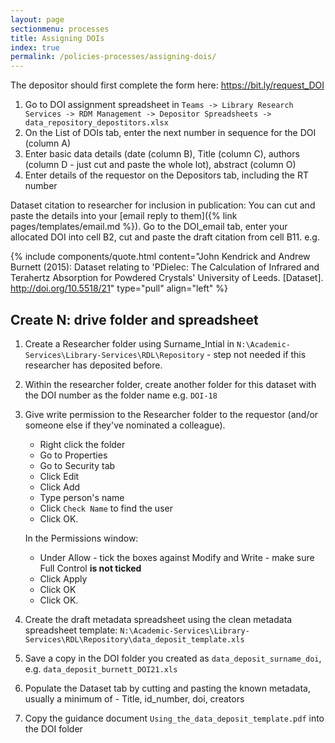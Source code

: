 ```yaml
---
layout: page
sectionmenu: processes
title: Assigning DOIs
index: true
permalink: /policies-processes/assigning-dois/
---
```


The depositor should first complete the form here: <https://bit.ly/request_DOI>

1. Go to DOI assignment spreadsheet in `Teams -> Library Research Services -> RDM Management -> Depositor Spreadsheets -> data_repository_depostitors.xlsx` 
2. On the List of DOIs tab, enter the next number in sequence for the DOI (column A)
3. Enter basic data details (date (column B), Title (column C), authors (column D - just cut and paste the whole lot), abstract (column O) 
4. Enter details of the requestor on the Depositors tab, including the RT number 

Dataset citation to researcher for inclusion in publication: You can cut and paste the details into your [email reply to them]({% link pages/templates/email.md %}). Go to the DOI_email tab, enter your allocated DOI into cell B2, cut and paste the draft citation from cell B11. e.g.  

{% include components/quote.html content="John Kendrick and Andrew Burnett (2015): Dataset relating to 'PDielec: The Calculation of Infrared and Terahertz Absorption for Powdered Crystals' University of Leeds. [Dataset]. http://doi.org/10.5518/21" type="pull" align="left" %}

## Create N: drive folder and spreadsheet

1. Create a Researcher folder using Surname_Intial in `N:\Academic-Services\Library-Services\RDL\Repository` - step not needed if this researcher has deposited before. 
2. Within the researcher folder, create another folder for this dataset with the DOI number as the folder name e.g. `DOI-18`
3. Give write permission to the Researcher folder to the requestor (and/or someone else if they've nominated a colleague).

   * Right click the folder
   * Go to Properties
   * Go to Security tab
   * Click Edit
   * Click Add
   * Type person's name
   * Click `Check Name` to find the user
   * Click OK.

   In the Permissions window:

   * Under Allow - tick the boxes against Modify and Write - make sure Full Control **is not ticked**
   * Click Apply
   * Click OK
   * Click OK. 

4. Create the draft metadata spreadsheet using the clean metadata spreadsheet template: `N:\Academic-Services\Library-Services\RDL\Repository\data_deposit_template.xls`
5. Save a copy in the DOI folder you created as `data_deposit_surname_doi`, e.g. `data_deposit_burnett_DOI21.xls`
6. Populate the Dataset tab by cutting and pasting the known metadata, usually a minimum of - Title, id_number, doi, creators
7. Copy the guidance document `Using_the_data_deposit_template.pdf` into the DOI folder